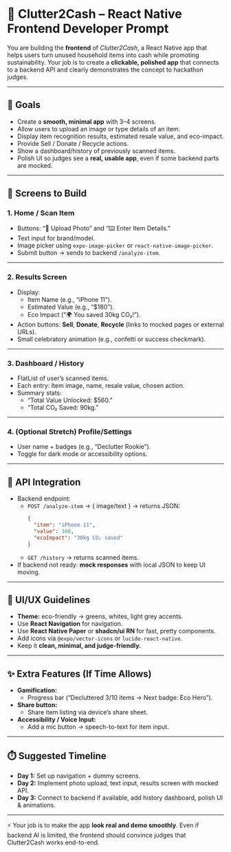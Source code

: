 # 📱 Clutter2Cash – React Native Frontend Developer Prompt

You are building the **frontend** of _Clutter2Cash_, a React Native app that helps users turn unused household items into cash while promoting sustainability. Your job is to create a **clickable, polished app** that connects to a backend API and clearly demonstrates the concept to hackathon judges.

---

## 🎯 Goals

- Create a **smooth, minimal app** with 3–4 screens.
- Allow users to upload an image or type details of an item.
- Display item recognition results, estimated resale value, and eco-impact.
- Provide Sell / Donate / Recycle actions.
- Show a dashboard/history of previously scanned items.
- Polish UI so judges see a **real, usable app**, even if some backend parts are mocked.

---

## 📂 Screens to Build

### 1. **Home / Scan Item**

- Buttons: “📸 Upload Photo” and “⌨️ Enter Item Details.”
- Text input for brand/model.
- Image picker using `expo-image-picker` or `react-native-image-picker`.
- Submit button → sends to backend `/analyze-item`.

---

### 2. **Results Screen**

- Display:
  - Item Name (e.g., “iPhone 11”).
  - Estimated Value (e.g., “$180”).
  - Eco Impact (“🌍 You saved 30kg CO₂!”).
- Action buttons: **Sell**, **Donate**, **Recycle** (links to mocked pages or external URLs).
- Small celebratory animation (e.g., confetti or success checkmark).

---

### 3. **Dashboard / History**

- FlatList of user’s scanned items.
- Each entry: Item image, name, resale value, chosen action.
- Summary stats:
  - “Total Value Unlocked: $560.”
  - “Total CO₂ Saved: 90kg.”

---

### 4. **(Optional Stretch) Profile/Settings**

- User name + badges (e.g., “Declutter Rookie”).
- Toggle for dark mode or accessibility options.

---

## 🔌 API Integration

- Backend endpoint:
  - `POST /analyze-item` → { image/text } → returns JSON:
    ```json
    {
      "item": "iPhone 11",
      "value": 180,
      "ecoImpact": "30kg CO₂ saved"
    }
    ```
  - `GET /history` → returns scanned items.
- If backend not ready: **mock responses** with local JSON to keep UI moving.

---

## 🎨 UI/UX Guidelines

- **Theme:** eco-friendly → greens, whites, light grey accents.
- Use **React Navigation** for navigation.
- Use **React Native Paper** or **shadcn/ui RN** for fast, pretty components.
- Add icons via `@expo/vector-icons` or `lucide-react-native`.
- Keep it **clean, minimal, and judge-friendly.**

---

## ✨ Extra Features (If Time Allows)

- **Gamification:**
  - Progress bar (“Decluttered 3/10 items → Next badge: Eco Hero”).
- **Share button:**
  - Share item listing via device’s share sheet.
- **Accessibility / Voice Input:**
  - Add a mic button → speech-to-text for item input.

---

## ⏱️ Suggested Timeline

- **Day 1:** Set up navigation + dummy screens.
- **Day 2:** Implement photo upload, text input, results screen with mocked API.
- **Day 3:** Connect to backend if available, add history dashboard, polish UI & animations.

---

⚡ Your job is to make the app **look real and demo smoothly**. Even if backend AI is limited, the frontend should convince judges that Clutter2Cash works end-to-end.
